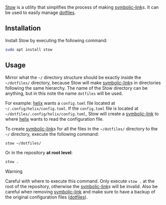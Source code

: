 [Stow](https://www.gnu.org/software/stow/) is a utility that simplifies the process of making [symbolic-link](symbolic-link.md)s.
It can be used to easily manage [dotfiles](dotfiles.md).

## Installation
Install Stow by executing the following command:
```sh
sudo apt install stow
```

## Usage
Mirror what the `~/` directory structure should be exactly inside the `~/dotfiles/` directory, because Stow will make [symbolic-link](symbolic-link.md)s in directories following the same hierarchy.
The name of the Stow directory can be anything, but in this note the name `dotfiles` will be used.

For example: [helix](helix.md) wants a `config.toml` file located at `~/.config/helix/config.toml`.
If the `config.toml` file is located at `~/dotfiles/.config/helix/config.toml`, Stow will create a [symbolic-link](symbolic-link.md) to where [helix](helix.md) wants to read the configuration file.

To create [symbolic-link](symbolic-link.md)s for all the files in the `~/dotfiles/` directory to the `~/` directory, execute the following command:
```sh
stow ~/dotfiles/
```

Or in the repository **at root level**:
```sh
stow .
```

> [!WARNING]
> Careful with where to execute this command.
> Only execute `stow .` at the root of the repository, otherwise the [symbolic-link](symbolic-link.md)s will be invalid.
> Also be careful when removing [symbolic-link](symbolic-link.md) and make sure to have a backup of the original configuration files ([dotfiles](dotfiles.md)).
